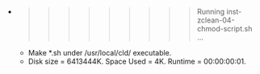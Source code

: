 * >>>>>>>>> Running inst-zclean-04-chmod-script.sh ...
  * Make *.sh under /usr/local/cld/ executable.
  * Disk size = 6413444K. Space Used = 4K. Runtime = 00:00:00:01.
